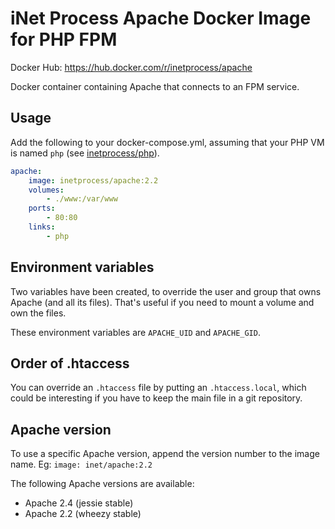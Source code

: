 # iNet Process Apache Docker Image for PHP FPM
Docker Hub: https://hub.docker.com/r/inetprocess/apache

Docker container containing Apache that connects to an FPM service.

## Usage
Add the following to your docker-compose.yml, assuming that your PHP VM is named `php` (see  [inetprocess/php](https://github.com/inetprocess/docker-php)).

```yaml
apache:
    image: inetprocess/apache:2.2
    volumes:
        - ./www:/var/www
    ports:
        - 80:80
    links:
        - php


```


## Environment variables
Two variables have been created, to override the user and group that owns Apache (and all its files). 
That's useful if you need to mount a volume and own the files.

These environment variables are `APACHE_UID` and `APACHE_GID`. 


## Order of .htaccess
You can override an `.htaccess` file by putting an `.htaccess.local`, which could be interesting if you have to keep the main file in a git repository.


## Apache version
To use a specific Apache version, append the version number to the image name.
Eg: `image: inet/apache:2.2`

The following Apache versions are available:
* Apache 2.4 (jessie stable)
* Apache 2.2 (wheezy stable)
